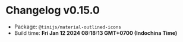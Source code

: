 # Changelog v0.15.0

- Package: `@tinijs/material-outlined-icons`
- Build time: **Fri Jan 12 2024 08:18:13 GMT+0700 (Indochina Time)**

